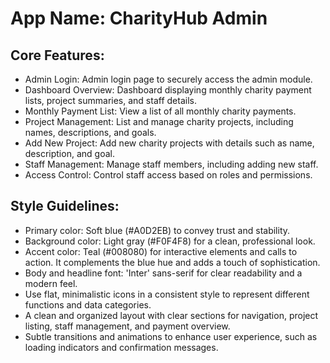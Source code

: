 # **App Name**: CharityHub Admin

## Core Features:

- Admin Login: Admin login page to securely access the admin module.
- Dashboard Overview: Dashboard displaying monthly charity payment lists, project summaries, and staff details.
- Monthly Payment List: View a list of all monthly charity payments.
- Project Management: List and manage charity projects, including names, descriptions, and goals.
- Add New Project: Add new charity projects with details such as name, description, and goal.
- Staff Management: Manage staff members, including adding new staff.
- Access Control: Control staff access based on roles and permissions.

## Style Guidelines:

- Primary color: Soft blue (#A0D2EB) to convey trust and stability.
- Background color: Light gray (#F0F4F8) for a clean, professional look.
- Accent color: Teal (#008080) for interactive elements and calls to action. It complements the blue hue and adds a touch of sophistication.
- Body and headline font: 'Inter' sans-serif for clear readability and a modern feel.
- Use flat, minimalistic icons in a consistent style to represent different functions and data categories.
- A clean and organized layout with clear sections for navigation, project listing, staff management, and payment overview.
- Subtle transitions and animations to enhance user experience, such as loading indicators and confirmation messages.